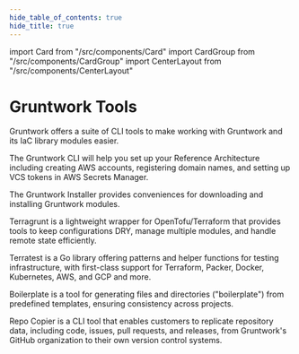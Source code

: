 ```yaml
---
hide_table_of_contents: true
hide_title: true
---
```


import Card from "/src/components/Card"
import CardGroup from "/src/components/CardGroup"
import CenterLayout from "/src/components/CenterLayout"

<CenterLayout>

# Gruntwork Tools

Gruntwork offers a suite of CLI tools to make working with Gruntwork and its IaC library modules easier.

<CardGroup cols={2}>

<Card
  title="Gruntwork CLI"
  href="https://github.com/gruntwork-io/gruntwork">
The Gruntwork CLI will help you set up your Reference Architecture including creating AWS accounts, registering domain names, and setting up VCS tokens in AWS Secrets Manager.
</Card>

<Card
  title="Gruntwork Installer"
  href="https://github.com/gruntwork-io/gruntwork-installer">
The Gruntwork Installer provides conveniences for downloading and installing Gruntwork modules.
</Card>

<Card
  title="Terragrunt"
  href="https://terragrunt.gruntwork.io">
Terragrunt is a lightweight wrapper for OpenTofu/Terraform that provides tools to keep configurations DRY, manage multiple modules, and handle remote state efficiently.
</Card>

<Card
  title="Terratest"
  href="https://terratest.gruntwork.io">
Terratest is a Go library offering patterns and helper functions for testing infrastructure, with first-class support for Terraform, Packer, Docker, Kubernetes, AWS, and GCP and more. 
</Card>

<Card
  title="Boilerplate"
  href="https://github.com/gruntwork-io/boilerplate"> 
Boilerplate is a tool for generating files and directories ("boilerplate") from predefined templates, ensuring consistency across projects.
</Card>

<Card
  title="Repo Copier"
  href="https://github.com/gruntwork-io/repo-copier"
  tag="enterprise"> 
Repo Copier is a CLI tool that enables customers to replicate repository data, including code, issues, pull requests, and releases, from Gruntwork's GitHub organization to their own version control systems.
</Card>

</CardGroup>

</CenterLayout>


<!-- ##DOCS-SOURCER-START
{
  "sourcePlugin": "local-copier",
  "hash": "9163aa4a6f27ddea984ff8f78e22e44b"
}
##DOCS-SOURCER-END -->
